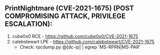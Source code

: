 ## PrintNightmare (CVE-2021-1675) (POST COMPROMISING ATTACK, PRIVILEGE ESCALATION):  
1) cube0x0 RCE - https://github.com/cube0x0/CVE-2021-1675  
2) calebstewart LPE - https://github.com/calebstewart/CVE-2021-1675  
    - Check: rpcdump.py @[dc-ip] | egrep 'MS-RPRN|MS-PAR'  
